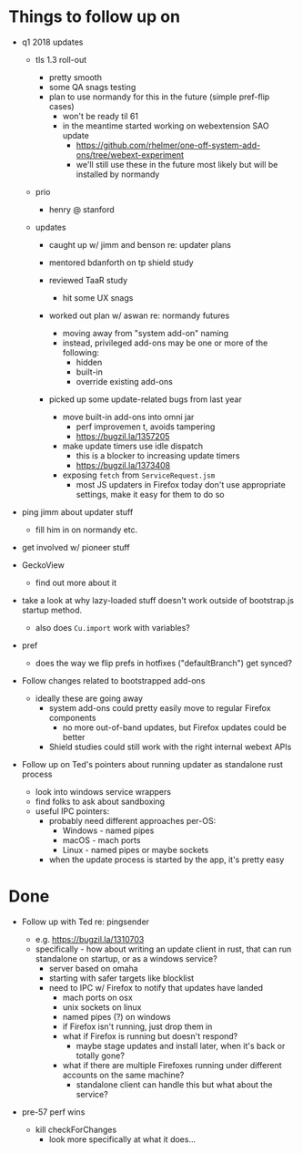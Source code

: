 Things to follow up on
======================

- q1 2018 updates
  - tls 1.3 roll-out
    - pretty smooth
    - some QA snags testing
    - plan to use normandy for this in the future (simple pref-flip cases)
      - won't be ready til 61
      - in the meantime started working on webextension SAO update
        - https://github.com/rhelmer/one-off-system-add-ons/tree/webext-experiment
        - we'll still use these in the future most likely but will be installed by normandy

  - prio
    - henry @ stanford 

  - updates
    - caught up w/ jimm and benson re: updater plans
    - mentored bdanforth on tp shield study
    - reviewed TaaR study
      - hit some UX snags
    - worked out plan w/ aswan re: normandy futures
      - moving away from "system add-on" naming
      - instead, privileged add-ons may be one or more of the following:
        - hidden
        - built-in
        - override existing add-ons

    - picked up some update-related bugs from last year
      - move built-in add-ons into omni jar
        - perf improvemen t, avoids tampering
        - https://bugzil.la/1357205
      - make update timers use idle dispatch
        - this is a blocker to increasing update timers
        - https://bugzil.la/1373408
      - exposing `fetch` from `ServiceRequest.jsm`
        - most JS updaters in Firefox today don't use appropriate
          settings, make it easy for them to do so


- ping jimm about updater stuff
  - fill him in on normandy etc.

- get involved w/ pioneer stuff

- GeckoView
  - find out more about it

- take a look at why lazy-loaded stuff doesn't work outside of bootstrap.js
  startup method.
  - also does `Cu.import` work with variables?

- pref
  - does the way we flip prefs in hotfixes ("defaultBranch") get synced?

- Follow changes related to bootstrapped add-ons
  - ideally these are going away
    - system add-ons could pretty easily move to regular Firefox components
      - no more out-of-band updates, but Firefox updates could be better
    - Shield studies could still work with the right internal webext APIs

- Follow up on Ted's pointers about running updater as standalone rust process
  - look into windows service wrappers
  - find folks to ask about sandboxing
  - useful IPC pointers:
    - probably need different approaches per-OS:
      - Windows - named pipes
      - macOS - mach ports
      - Linux - named pipes or maybe sockets
    - when the update process is started by the app, it's pretty easy

Done
====
- Follow up with Ted re: pingsender
  - e.g. https://bugzil.la/1310703
  - specifically - how about writing an update client in rust,
    that can run standalone on startup, or as a windows service?
    - server based on omaha
    - starting with safer targets like blocklist
    - need to IPC w/ Firefox to notify that updates have landed
      - mach ports on osx
      - unix sockets on linux
      - named pipes (?) on windows
      - if Firefox isn't running, just drop them in
      - what if Firefox is running but doesn't respond?
        - maybe stage updates and install later, when it's back or totally gone?
      - what if there are multiple Firefoxes running under different
        accounts on the same machine?
        - standalone client can handle this but what about the service?

- pre-57 perf wins
  - kill checkForChanges
    - look more specifically at what it does...
